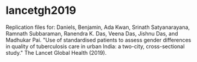 # lancetgh2019

Replication files for: Daniels, Benjamin, Ada Kwan, Srinath Satyanarayana, Ramnath Subbaraman, Ranendra K. Das, Veena Das, Jishnu Das, and Madhukar Pai. "Use of standardised patients to assess gender differences in quality of tuberculosis care in urban India: a two-city, cross-sectional study." The Lancet Global Health (2019).
